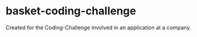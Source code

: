 # basket-coding-challenge

Created for the Coding-Challenge involved in an application at a company.